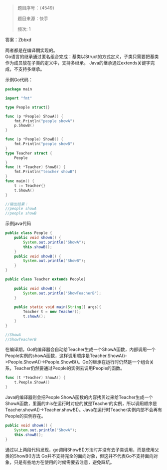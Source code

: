 > 题目序号：（4549） 
>
> 题目来源：快手
>
> 频次:  1

答案：Zbbxd

两者都是在编译期实现的。  
Go语言的继承通过匿名组合完成：基类以Struct的方式定义，子类只需要把基类作为成员放在子类的定义中，支持多继承。
Java的继承通过extends关键字完成，不支持多继承。


示例Go代码：

```Go
package main

import "fmt"

type People struct{}

func (p *People) ShowA() {
    fmt.Println("people showA")
    p.ShowB()
}

func (p *People) ShowB() {
    fmt.Println("people showB")
}
type Teacher struct {
    People
}
func (t *Teacher) ShowB() {
    fmt.Println("teacher showB")
}
func main() {
    t := Teacher{}
    t.ShowA()
}

//输出结果：
//people showA
//people showB


```

示例java代码

```java
public class People {
	public void showA() {
		System.out.println("ShowA");
		this.showB();
	}
	public void showB() {
		System.out.println("ShowB");
	}
}

public class Teacher extends People{
	
	public void showB() {
		System.out.println("ShowTeacherB");
	}
	
	public static void main(String[] args){
		Teacher t = new Teacher();
		t.showA();
	}
}

//ShowA  
//ShowTeacherB
```

在编译期，Go的编译器会自动给Teacher生成一个ShowA函数，内部调用一个People实例的showA函数，这样调用顺序是Teacher.ShowA()->People.ShowA()->People.ShowB()。Go的继承在运行时仍然是一个组合关系，Teacher仍然要通过People的实例去调用People的函数。

```go
func (t *Teacher) ShowA() {
    t.People.ShowA()
}

```

Java的编译器则会把People ShowA函数的内容拷贝过来给Teacher生成一个ShowA函数，里面的this在运行时对应的就是Teacher的实例，所以调用顺序是Teacher.showA()->Teacher.showB()。Java在运行时Teacher实例内部不会再有People的实例存在。

```java
public void showA() {
	System.out.println("ShowA");
	this.showB();
}
```

通过以上两段代码发现，go调用ShowB()方法时并没有去子类调用，而是使用父类的ShowB()方法
Go并不支持完全的面向对象，但这并不代表Go不支持面向对象，只是有些地方在使用的时候需要去注意，避免踩坑。